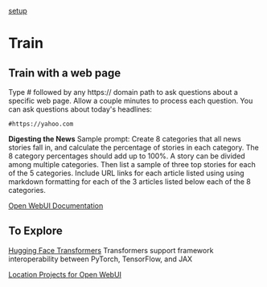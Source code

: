 [setup](../)

# Train

## Train with a web page

Type # followed by any https:// domain path to ask questions about a specific web page.
Allow a couple minutes to process each question. You can ask questions about today's headlines:

    #https://yahoo.com

**Digesting the News**
Sample prompt: Create 8 categories that all news stories fall in, and calculate the percentage of stories in each category. The 8 category percentages should add up to 100%. A story can be divided among multiple categories. Then list a sample of three top stories for each of the 5 categories. Include URL links for each article listed using using markdown formatting for each of the 3 articles listed below each of the 8 categories.

<!-- npm run preview didn't have an api. flower -->

[Open WebUI Documentation](https://docs.openwebui.com/)

## To Explore

[Hugging Face Transformers](https://huggingface.co/docs/transformers)
Transformers support framework interoperability between PyTorch, TensorFlow, and JAX

[Location Projects for Open WebUI](../)
